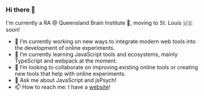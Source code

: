 ### Hi there 👋

I'm currently a RA @ Queensland Brain Institute 🧠, moving to St. Louis 🇺🇸 soon!

- 🔭 I’m currently working on new ways to integrate modern web tools into the development of online experiments.
- 🌱 I’m currently learning JavaScript tools and ecosystems, mainly TypeScript and webpack at the moment.
- 👯 I’m looking to collaborate on improving existing online tools or creating new tools that help with online experiments.
- 💬 Ask me about JavaScript and jsPsych!
- 📫 How to reach me: I have a [website](https://henryburgess.me)!
